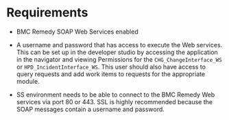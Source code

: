 [title]: # (Requirements)
[tags]: # (BMC Remedy)
[priority]: # (1000)

# Requirements

- BMC Remedy SOAP Web Services enabled

- A username and password that has access to execute the Web services. This can be set up in the developer studio by accessing the application in the navigator and viewing Permissions for the `CHG_ChangeInterface_WS` or `HPD_IncidentInterface_WS`. This user should also have access to query requests and add work items to requests for the appropriate module.

- SS environment needs to be able to connect to the BMC Remedy Web services via port 80 or 443\. SSL is highly recommended because the SOAP messages contain a username and password.

